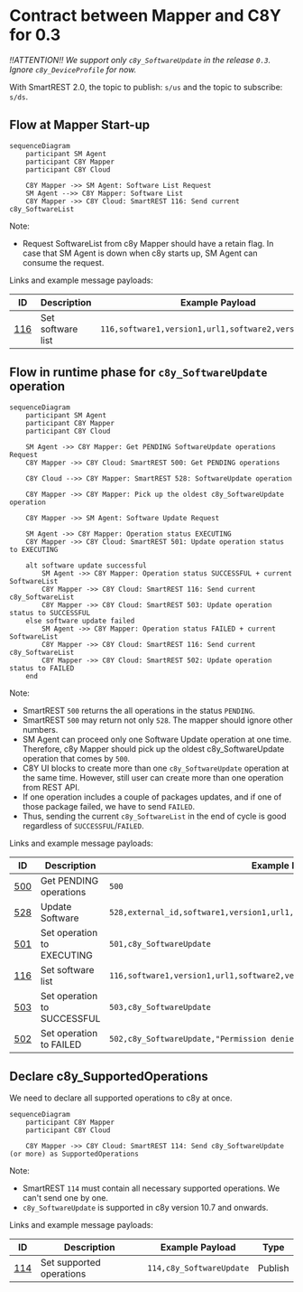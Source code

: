 # Contract between Mapper and C8Y for 0.3

*!!ATTENTION!! We support only `c8y_SoftwareUpdate` in the release `0.3`. Ignore `c8y_DeviceProfile` for now.*

With SmartREST 2.0, the topic to publish: `s/us` and the topic to subscribe: `s/ds`.

## Flow at Mapper Start-up

```mermaid
sequenceDiagram
    participant SM Agent
    participant C8Y Mapper
    participant C8Y Cloud

    C8Y Mapper ->> SM Agent: Software List Request
    SM Agent -->> C8Y Mapper: Software List
    C8Y Mapper ->> C8Y Cloud: SmartREST 116: Send current c8y_SoftwareList
```

Note:
- Request SoftwareList from c8y Mapper should have a retain flag. In case that SM Agent is down when c8y starts up, SM Agent can consume the request.

Links and example message payloads:

|ID|Description|Example Payload|Type|
|---|---|---|---|
|[116](https://cumulocity.com/guides/device-sdk/mqtt/#a-name116set-software-list-116a)|Set software list|`116,software1,version1,url1,software2,version2,url2`|Publish|

## Flow in runtime phase for `c8y_SoftwareUpdate` operation

```mermaid
sequenceDiagram
    participant SM Agent
    participant C8Y Mapper
    participant C8Y Cloud

    SM Agent ->> C8Y Mapper: Get PENDING SoftwareUpdate operations Request
    C8Y Mapper ->> C8Y Cloud: SmartREST 500: Get PENDING operations

    C8Y Cloud -->> C8Y Mapper: SmartREST 528: SoftwareUpdate operation
    
    C8Y Mapper ->> C8Y Mapper: Pick up the oldest c8y_SoftwareUpdate operation
    
    C8Y Mapper ->> SM Agent: Software Update Request

    SM Agent ->> C8Y Mapper: Operation status EXECUTING
    C8Y Mapper ->> C8Y Cloud: SmartREST 501: Update operation status to EXECUTING
    
    alt software update successful
        SM Agent ->> C8Y Mapper: Operation status SUCCESSFUL + current SoftwareList
        C8Y Mapper ->> C8Y Cloud: SmartREST 116: Send current c8y_SoftwareList
        C8Y Mapper ->> C8Y Cloud: SmartREST 503: Update operation status to SUCCESSFUL
    else software update failed
        SM Agent ->> C8Y Mapper: Operation status FAILED + current SoftwareList
        C8Y Mapper ->> C8Y Cloud: SmartREST 116: Send current c8y_SoftwareList
        C8Y Mapper ->> C8Y Cloud: SmartREST 502: Update operation status to FAILED
    end

```

Note:
- SmartREST `500` returns the all operations in the status `PENDING`.
- SmartREST `500` may return not only `528`. The mapper should ignore other numbers.
- SM Agent can proceed only one Software Update operation at one time. Therefore, c8y Mapper should pick up the oldest c8y_SoftwareUpdate operation that comes by `500`.
- C8Y UI blocks to create more than one `c8y_SoftwareUpdate` operation at the same time. However, still user can create more than one operation from REST API.
- If one operation includes a couple of packages updates, and if one of those package failed, we have to send `FAILED`.
- Thus, sending the current `c8y_SoftwareList` in the end of cycle is good regardless of `SUCCESSFUL`/`FAILED`.

Links and example message payloads:

|ID|Description|Example Payload|Type|
|---|---|---|---|
|[500](https://cumulocity.com/guides/device-sdk/mqtt/#a-name500get-pending-operations-500a)|Get PENDING operations|`500`|Publish|
|[528](https://cumulocity.com/guides/device-sdk/mqtt/#a-name528update-software-528a)|Update Software|`528,external_id,software1,version1,url1,install,software2,version2,url2,delete`|Subscribe|
|[501](https://cumulocity.com/guides/device-sdk/mqtt/#a-name501set-operation-to-executing-501a)|Set operation to EXECUTING|`501,c8y_SoftwareUpdate`|Publish|
|[116](https://cumulocity.com/guides/device-sdk/mqtt/#a-name116set-software-list-116a)|Set software list|`116,software1,version1,url1,software2,version2,url2`|Publish|
|[503](https://cumulocity.com/guides/device-sdk/mqtt/#a-name503set-operation-to-successful-503a)|Set operation to SUCCESSFUL|`503,c8y_SoftwareUpdate`|Publish|
|[502](https://cumulocity.com/guides/device-sdk/mqtt/#a-name502set-operation-to-failed-502a)|Set operation to FAILED|`502,c8y_SoftwareUpdate,"Permission denied"`|Publish|

## Declare c8y_SupportedOperations

We need to declare all supported operations to c8y at once.

```mermaid
sequenceDiagram
    participant C8Y Mapper
    participant C8Y Cloud

    C8Y Mapper ->> C8Y Cloud: SmartREST 114: Send c8y_SoftwareUpdate (or more) as SupportedOperations
```

Note:
- SmartREST `114` must contain all necessary supported operations. We can't send one by one.
- `c8y_SoftwareUpdate` is supported in c8y version 10.7 and onwards.

Links and example message payloads:

|ID|Description|Example Payload|Type|
|---|---|---|---|
|[114](https://cumulocity.com/guides/device-sdk/mqtt/#a-name114set-supported-operations-114a)|Set supported operations|`114,c8y_SoftwareUpdate`|Publish|

